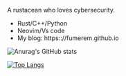 A rustacean who loves cybersecurity.

- Rust/C++/Python
- Neovim/Vs code
- My blog: https:://fumerem.github.io

![Anurag's GitHub stats](https://github-readme-stats.vercel.app/api?username=fumerem&show_icons=true&theme=material-palenight)

[![Top Langs](https://github-readme-stats.vercel.app/api/top-langs/?username=fumerem&hide=css,html,javascript&layout=compact)](https://github.com/anuraghazra/github-readme-stats)

